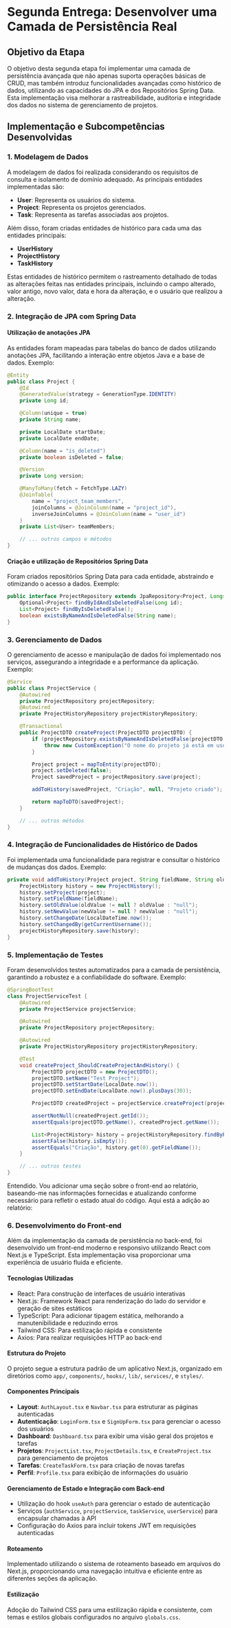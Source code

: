 # Segunda Entrega: Desenvolver uma Camada de Persistência Real

## Objetivo da Etapa

O objetivo desta segunda etapa foi implementar uma camada de persistência avançada que não apenas suporta operações básicas de CRUD, mas também introduz funcionalidades avançadas como histórico de dados, utilizando as capacidades do JPA e dos Repositórios Spring Data. Esta implementação visa melhorar a rastreabilidade, auditoria e integridade dos dados no sistema de gerenciamento de projetos.

## Implementação e Subcompetências Desenvolvidas

### 1. Modelagem de Dados

A modelagem de dados foi realizada considerando os requisitos de consulta e isolamento de domínio adequado. As principais entidades implementadas são:

- **User**: Representa os usuários do sistema.
- **Project**: Representa os projetos gerenciados.
- **Task**: Representa as tarefas associadas aos projetos.

Além disso, foram criadas entidades de histórico para cada uma das entidades principais:

- **UserHistory**
- **ProjectHistory**
- **TaskHistory**

Estas entidades de histórico permitem o rastreamento detalhado de todas as alterações feitas nas entidades principais, incluindo o campo alterado, valor antigo, novo valor, data e hora da alteração, e o usuário que realizou a alteração.

### 2. Integração de JPA com Spring Data

#### Utilização de anotações JPA

As entidades foram mapeadas para tabelas do banco de dados utilizando anotações JPA, facilitando a interação entre objetos Java e a base de dados. Exemplo:

```java
@Entity
public class Project {
    @Id
    @GeneratedValue(strategy = GenerationType.IDENTITY)
    private Long id;

    @Column(unique = true)
    private String name;

    private LocalDate startDate;
    private LocalDate endDate;

    @Column(name = "is_deleted")
    private boolean isDeleted = false;

    @Version
    private Long version;

    @ManyToMany(fetch = FetchType.LAZY)
    @JoinTable(
        name = "project_team_members",
        joinColumns = @JoinColumn(name = "project_id"),
        inverseJoinColumns = @JoinColumn(name = "user_id")
    )
    private List<User> teamMembers;

    // ... outros campos e métodos
}
```

#### Criação e utilização de Repositórios Spring Data

Foram criados repositórios Spring Data para cada entidade, abstraindo e otimizando o acesso a dados. Exemplo:

```java
public interface ProjectRepository extends JpaRepository<Project, Long> {
    Optional<Project> findByIdAndIsDeletedFalse(Long id);
    List<Project> findByIsDeletedFalse();
    boolean existsByNameAndIsDeletedFalse(String name);
}
```

### 3. Gerenciamento de Dados

O gerenciamento de acesso e manipulação de dados foi implementado nos serviços, assegurando a integridade e a performance da aplicação. Exemplo:

```java
@Service
public class ProjectService {
    @Autowired
    private ProjectRepository projectRepository;
    @Autowired
    private ProjectHistoryRepository projectHistoryRepository;

    @Transactional
    public ProjectDTO createProject(ProjectDTO projectDTO) {
        if (projectRepository.existsByNameAndIsDeletedFalse(projectDTO.getName())) {
            throw new CustomException("O nome do projeto já está em uso.", HttpStatus.BAD_REQUEST);
        }

        Project project = mapToEntity(projectDTO);
        project.setDeleted(false);
        Project savedProject = projectRepository.save(project);

        addToHistory(savedProject, "Criação", null, "Projeto criado");

        return mapToDTO(savedProject);
    }

    // ... outros métodos
}
```

### 4. Integração de Funcionalidades de Histórico de Dados

Foi implementada uma funcionalidade para registrar e consultar o histórico de mudanças dos dados. Exemplo:

```java
private void addToHistory(Project project, String fieldName, String oldValue, String newValue) {
    ProjectHistory history = new ProjectHistory();
    history.setProject(project);
    history.setFieldName(fieldName);
    history.setOldValue(oldValue != null ? oldValue : "null");
    history.setNewValue(newValue != null ? newValue : "null");
    history.setChangeDate(LocalDateTime.now());
    history.setChangedBy(getCurrentUsername());
    projectHistoryRepository.save(history);
}
```

### 5. Implementação de Testes

Foram desenvolvidos testes automatizados para a camada de persistência, garantindo a robustez e a confiabilidade do software. Exemplo:

```java
@SpringBootTest
class ProjectServiceTest {
    @Autowired
    private ProjectService projectService;

    @Autowired
    private ProjectRepository projectRepository;

    @Autowired
    private ProjectHistoryRepository projectHistoryRepository;

    @Test
    void createProject_ShouldCreateProjectAndHistory() {
        ProjectDTO projectDTO = new ProjectDTO();
        projectDTO.setName("Test Project");
        projectDTO.setStartDate(LocalDate.now());
        projectDTO.setEndDate(LocalDate.now().plusDays(30));

        ProjectDTO createdProject = projectService.createProject(projectDTO);

        assertNotNull(createdProject.getId());
        assertEquals(projectDTO.getName(), createdProject.getName());

        List<ProjectHistory> history = projectHistoryRepository.findByProjectIdOrderByChangeDateDesc(createdProject.getId());
        assertFalse(history.isEmpty());
        assertEquals("Criação", history.get(0).getFieldName());
    }

    // ... outros testes
}
```

Entendido. Vou adicionar uma seção sobre o front-end ao relatório, baseando-me nas informações fornecidas e atualizando conforme necessário para refletir o estado atual do código. Aqui está a adição ao relatório:

### 6. Desenvolvimento do Front-end

Além da implementação da camada de persistência no back-end, foi desenvolvido um front-end moderno e responsivo utilizando React com Next.js e TypeScript. 
Esta implementação visa proporcionar uma experiência de usuário fluida e eficiente.

#### Tecnologias Utilizadas
- React: Para construção de interfaces de usuário interativas
- Next.js: Framework React para renderização do lado do servidor e geração de sites estáticos
- TypeScript: Para adicionar tipagem estática, melhorando a manutenibilidade e reduzindo erros
- Tailwind CSS: Para estilização rápida e consistente
- Axios: Para realizar requisições HTTP ao back-end

#### Estrutura do Projeto
O projeto segue a estrutura padrão de um aplicativo Next.js, organizado em diretórios como `app/`, `components/`, `hooks/`, `lib/`, `services/`, e `styles/`.

#### Componentes Principais
- **Layout**: `AuthLayout.tsx` e `Navbar.tsx` para estruturar as páginas autenticadas
- **Autenticação**: `LoginForm.tsx` e `SignUpForm.tsx` para gerenciar o acesso dos usuários
- **Dashboard**: `Dashboard.tsx` para exibir uma visão geral dos projetos e tarefas
- **Projetos**: `ProjectList.tsx`, `ProjectDetails.tsx`, e `CreateProject.tsx` para gerenciamento de projetos
- **Tarefas**: `CreateTaskForm.tsx` para criação de novas tarefas
- **Perfil**: `Profile.tsx` para exibição de informações do usuário

#### Gerenciamento de Estado e Integração com Back-end
- Utilização do hook `useAuth` para gerenciar o estado de autenticação
- Serviços (`authService`, `projectService`, `taskService`, `userService`) para encapsular chamadas à API
- Configuração do Axios para incluir tokens JWT em requisições autenticadas

#### Roteamento
Implementado utilizando o sistema de roteamento baseado em arquivos do Next.js, proporcionando uma navegação intuitiva e eficiente entre 
as diferentes seções da aplicação.

#### Estilização
Adoção do Tailwind CSS para uma estilização rápida e consistente, com temas e estilos globais configurados no arquivo `globals.css`.
